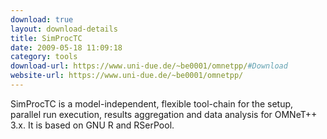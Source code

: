 ```yaml
---
download: true
layout: download-details
title: SimProcTC
date: 2009-05-18 11:09:18
category: tools
download-url: https://www.uni-due.de/~be0001/omnetpp/#Download
website-url: https://www.uni-due.de/~be0001/omnetpp/
---
```


SimProcTC is a model-independent, flexible tool-chain for the setup, parallel run execution, results aggregation and data analysis for OMNeT++ 3.x. It is based on GNU R and RSerPool.

